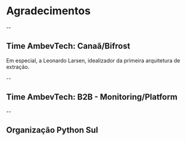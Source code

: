 # Agradecimentos

--
## Time AmbevTech: Canaã/Bifrost

Em especial, a Leonardo Larsen, idealizador da primeira arquitetura de extração.

--
## Time AmbevTech: B2B - Monitoring/Platform

--
## Organização Python Sul
